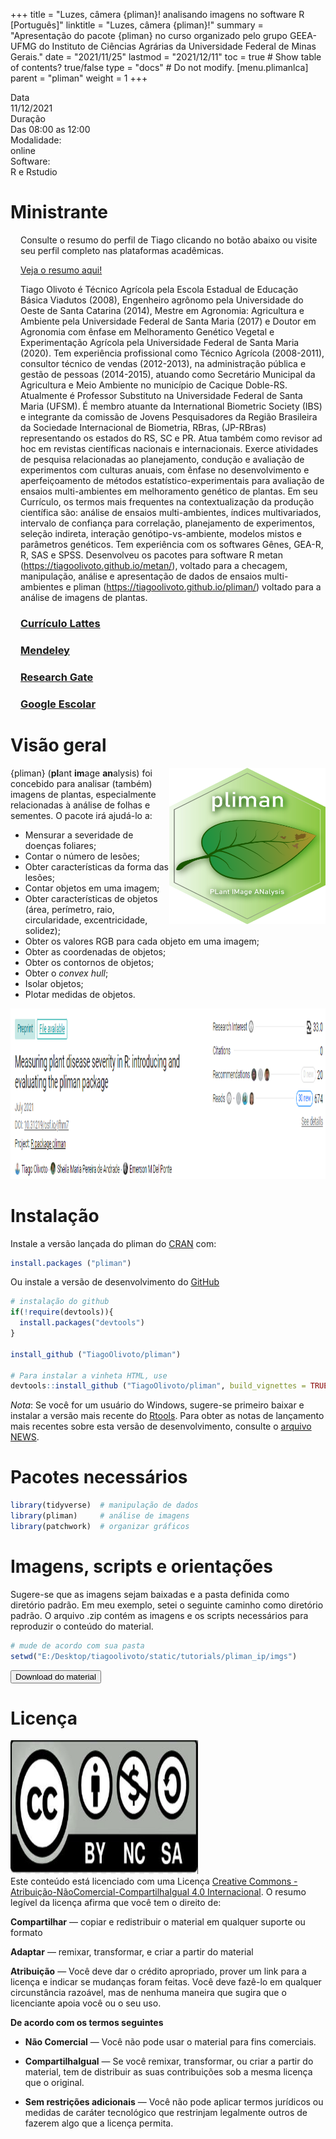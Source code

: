 +++
title = "Luzes, câmera {pliman}! analisando imagens no software R [Português]"
linktitle = "Luzes, câmera {pliman}!"
summary = "Apresentação do pacote {pliman} no curso organizado pelo grupo GEEA-UFMG do Instituto de Ciências Agrárias da Universidade Federal de Minas Gerais."
date = "2021/11/25"
lastmod = "2021/12/11"
toc = true  # Show table of contents? true/false
type = "docs"  # Do not modify.
[menu.plimanlca]
parent = "pliman"
weight = 1
+++





<div class="container">
<div class="col-md-12">
<div class="row">
<div class="col-md-3">
<div class="box-simple">
<div class="icon">
<i class="far fa-calendar-alt fa-4x"></i>
</div>
Data<br>11/12/2021
</div>
</div>

<div class="col-md-3">
<div class="box-simple">
<div class="icon">
<i class="far fa-clock fa-4x"></i>
</div>
Duração<br> Das 08:00 as 12:00
</div>
</div>

<div class="col-md-3">
<div class="box-simple">
<div class="icon">
<i class="fas fa-map-marked-alt fa-4x"></i>
</div>
Modalidade:<br> online
</div>
</div>

<div class="col-md-3">
<div class="box-simple">
<div class="icon">
<i class="fab fa-r-project fa-4x"></i>
</div>
Software:<br> R e Rstudio
</div>
</div>
</div>
</div>
</div>


# <i class="fas fa-chalkboard-teacher"></i> Ministrante
<div style="padding-left:16px" id = "ministrante">
<p>
Consulte o resumo do perfil de Tiago clicando no botão abaixo ou visite seu perfil completo nas plataformas acadêmicas.

<p>
<a class="btn btn-primary" data-toggle="collapse" href="#perfiltiago" role="button" aria-expanded="false" aria-controls="perfiltiago">
Veja o resumo aqui!
</a>
</p>


<div class="collapse" id="perfiltiago">
<div class="card card-body">

Tiago Olivoto é Técnico Agrícola pela Escola Estadual de Educação Básica Viadutos (2008), Engenheiro agrônomo pela Universidade do Oeste de Santa Catarina (2014), Mestre em Agronomia: Agricultura e Ambiente pela Universidade Federal de Santa Maria (2017) e Doutor em Agronomia com ênfase em Melhoramento Genético Vegetal e Experimentação Agrícola pela Universidade Federal de Santa Maria (2020). Tem experiência profissional como Técnico Agrícola (2008-2011), consultor técnico de vendas (2012-2013), na administração pública e gestão de pessoas  (2014-2015), atuando como Secretário Municipal da Agricultura e Meio Ambiente no município de Cacique Doble-RS. Atualmente é Professor  Substituto na Universidade Federal de Santa Maria (UFSM). É membro atuante da International Biometric Society (IBS) e integrante da comissão de Jovens Pesquisadores da Região Brasileira da Sociedade Internacional de Biometria, RBras, (JP-RBras) representando os estados do RS, SC e PR. Atua também como revisor ad hoc em revistas científicas nacionais e internacionais. Exerce atividades de pesquisa relacionadas ao planejamento, condução e avaliação de experimentos com culturas anuais, com ênfase no desenvolvimento e aperfeiçoamento de métodos estatístico-experimentais para avaliação de ensaios multi-ambientes em melhoramento genético de plantas. Em seu Currículo, os termos mais frequentes na contextualização da produção científica são: análise de ensaios multi-ambientes, índices multivariados, intervalo de confiança para correlação, planejamento de experimentos, seleção indireta, interação genótipo-vs-ambiente, modelos mistos e parâmetros genéticos. Tem experiência com os softwares Gênes, GEA-R, R, SAS e SPSS. Desenvolveu os pacotes para software R metan (https://tiagoolivoto.github.io/metan/), voltado para a checagem, manipulação, análise e apresentação de dados de ensaios multi-ambientes e pliman (https://tiagoolivoto.github.io/pliman/) voltado para a análise de imagens de plantas.

</div>
</div>




<div class="container">
<div class="col-md-12">
<div class="row">

<div class="col-md-3">
<div class="box-simple">
<a href="http://lattes.cnpq.br/2432360896340086" target="_blank" rel="noopener">
<div class="icon">
<i class="ai ai-4x ai-lattes"></i>
</div>
<h3>
Currículo Lattes
</h3>
</a>
</div>
</div>

<div class="col-md-3">
<div class="box-simple">
<a href="https://www.mendeley.com/profiles/tiago-olivoto/" target="_blank" rel="noopener">
<div class="icon">
<i class="ai ai-4x ai-mendeley"></i>
</div>
<h3>
Mendeley
</h3>
</a>
</div>
</div>

<div class="col-md-3">
<div class="box-simple">
<a href="https://www.researchgate.net/profile/Tiago_Olivoto2" target="_blank" rel="noopener">
<div class="icon">
<i class="ai ai-4x ai-researchgate"></i>
</div>
<h3>
Research Gate
</h3>
</a>
</div>
</div>

<div class="col-md-3">
<div class="box-simple">
<a href="https://scholar.google.com/citations?user=QjxIJkcAAAAJ&hl=pt-BR" target="_blank" rel="noopener">
<div class="icon">
<i class="ai ai-4x ai-google-scholar"></i>
</div>
<h3>
Google Escolar
</h3>
</a>
</div>
</div>
</div>
</div>
</div>

</p>
</div>



# <i class="fas fa-glasses"></i> Visão geral

<img src="https://raw.githubusercontent.com/TiagoOlivoto/pliman/master/man/figures/logo_pliman.svg" align="right" width="250" height="250"/>

{pliman} (**pl**ant **im**age **an**alysis) foi concebido para analisar (também) imagens de plantas, especialmente relacionadas à análise de folhas e sementes.  O pacote irá ajudá-lo a:
* Mensurar a severidade de doenças foliares;
* Contar o número de lesões;
* Obter características da forma das lesões;
* Contar objetos em uma imagem;
* Obter características de objetos (área, perímetro, raio, circularidade, excentricidade, solidez);
* Obter os valores RGB para cada objeto em uma imagem;
* Obter as coordenadas de objetos;
* Obter os contornos de objetos;
* Obter o *convex hull*;
* Isolar objetos;
* Plotar medidas de objetos.


<a href="https://www.researchgate.net/publication/353021781_Measuring_plant_disease_severity_in_R_introducing_and_evaluating_the_pliman_package" target="_blank" rel="noopener"><img src="https://raw.githubusercontent.com/TiagoOlivoto/tiagoolivoto/master/static/tutorials/pliman_omegads/paper_pliman.png" width="1000" height="273"/></a>


# <i class="fas fa-tools"></i> Instalação

Instale a versão lançada do pliman do [CRAN](https://CRAN.R-project.org/package=pliman) com:


```r
install.packages ("pliman")

```

Ou instale a versão de desenvolvimento do [GitHub](https://github.com/TiagoOlivoto/pliman)


```r
# instalação do github
if(!require(devtools)){
  install.packages("devtools")
}

install_github ("TiagoOlivoto/pliman")

# Para instalar a vinheta HTML, use
devtools::install_github ("TiagoOlivoto/pliman", build_vignettes = TRUE)

```

*Nota*: Se você for um usuário do Windows, sugere-se primeiro baixar e instalar a versão mais recente do [Rtools](https://cran.r-project.org/bin/windows/Rtools/). Para obter as notas de lançamento mais recentes sobre esta versão de desenvolvimento, consulte o [arquivo NEWS](https://tiagoolivoto.github.io/metan/news/index.html).


# <i class="fas fa-box-open"></i> Pacotes necessários


```r
library(tidyverse)  # manipulação de dados
library(pliman)     # análise de imagens
library(patchwork)  # organizar gráficos
```



# <i class="fas fa-database"></i> Imagens, scripts e orientações

Sugere-se que as imagens sejam baixadas e a pasta definida como diretório padrão. Em meu exemplo, setei o seguinte caminho como diretório padrão. O arquivo .zip contém as imagens e os scripts necessários para reproduzir o conteúdo do material.


```r
# mude de acordo com sua pasta
setwd("E:/Desktop/tiagoolivoto/static/tutorials/pliman_ip/imgs")
```


<a href="https://github.com/TiagoOlivoto/tiagoolivoto/raw/master/static/tutorials/pliman_ip/pliman_ip.rar">
<button class="btn btn-success"><i class="fa fa-save"></i> Download do material</button>
</a>
<br>

# <i class="fab fa-creative-commons"></i> Licença

<a rel="license" href="http://creativecommons.org/licenses/by-nc-sa/4.0/" target="_blank" rel="noopener"><img alt="Licença Creative Commons" style="border-width:0" src="https://raw.githubusercontent.com/TiagoOlivoto/tiagoolivoto/master/static/img/gemsr/license.jpg" width="300" height="214" /></a><br />Este conteúdo está licenciado com uma Licença <a rel="license" href="http://creativecommons.org/licenses/by-nc-sa/4.0/">Creative Commons - Atribuição-NãoComercial-CompartilhaIgual 4.0 Internacional</a>. O resumo legível da licença afirma que você tem o direito de:

<i class="fas fa-check"></i> **Compartilhar** — copiar e redistribuir o material em qualquer suporte ou formato

<i class="fas fa-check"></i>**Adaptar** — remixar, transformar, e criar a partir do material

<i class="fas fa-check"></i>**Atribuição** — Você deve dar o crédito apropriado, prover um link para a licença e indicar se mudanças foram feitas. Você deve fazê-lo em qualquer circunstância razoável, mas de nenhuma maneira que sugira que o licenciante apoia você ou o seu uso.

<i class="fas fa-check"></i>**De acordo com os termos seguintes**

* **Não Comercial** — Você não pode usar o material para fins comerciais.

* **CompartilhaIgual** — Se você remixar, transformar, ou criar a partir do material, tem de distribuir as suas contribuições sob a mesma licença que o original.

* **Sem restrições adicionais** — Você não pode aplicar termos jurídicos ou medidas de caráter tecnológico que restrinjam legalmente outros de fazerem algo que a licença permita.

